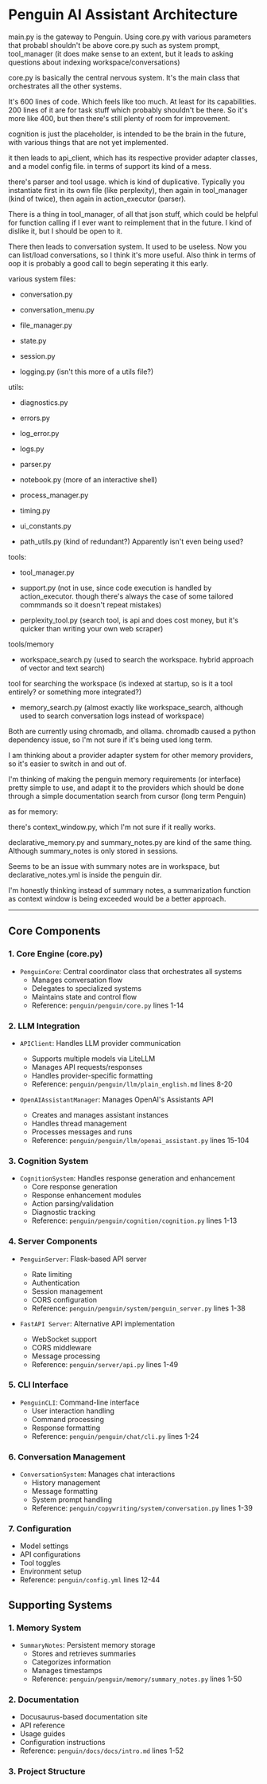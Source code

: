 # Penguin AI Assistant Architecture


main.py is the gateway to Penguin. Using core.py with various parameters that probabl shouldn't be above core.py such as system prompt, tool_manager (it does make sense to an extent, but it leads to asking questions about indexing workspace/conversations)



core.py is basically the central nervous system. It's the main class that orchestrates all the other systems.

It's 600 lines of code. Which feels like too much. At least for its capabilities. 200 lines of it are for task stuff which probably shouldn't be there. So it's more like 400, but then there's still plenty of room for improvement.

cognition is just the placeholder, is intended to be the brain in the future, with various things that are not yet implemented.

it then leads to api_client, which has its respective provider adapter classes, and a model config file. in terms of support its kind of a mess.

there's parser and tool usage. which is kind of duplicative. Typically you instantiate first in its own file (like perplexity), then again in tool_manager (kind of twice), then again in action_executor (parser). 

There is a thing in tool_manager, of all that json stuff, which could be helpful for function calling if I ever want to reimplement that in the future. I kind of dislike it, but I should be open to it. 

There then leads to conversation system. It used to be useless. Now you can list/load conversations, so I think it's more useful. Also think in terms of oop it is probably a good call to begin seperating it this early. 

various system files:
- conversation.py
- conversation_menu.py

- file_manager.py
- state.py
- session.py

- logging.py (isn't this more of a utils file?)

utils:

- diagnostics.py
- errors.py
- log_error.py

- logs.py

- parser.py
- notebook.py (more of an interactive shell)
- process_manager.py

- timing.py
- ui_constants.py

- path_utils.py (kind of redundant?) Apparently isn't even being used?

tools:

- tool_manager.py
- support.py (not in use, since code execution is handled by action_executor. though there's always the case of some tailored commmands so it doesn't repeat mistakes)

- perplexity_tool.py (search tool, is api and does cost money, but it's quicker than writing your own web scraper)


tools/memory

- workspace_search.py (used to search the workspace. hybrid approach of vector and text search)

tool for searching the workspace (is indexed at startup, so is it a tool entirely? or something more integrated?)

- memory_search.py (almost exactly like workspace_search, although used to search conversation logs instead of workspace)

Both are currently using chromadb, and ollama. chromadb caused a python dependency issue, so I'm not sure if it's being used long term.

I am thinking about a provider adapter system for other memory providers, so it's easier to switch in and out of.

I'm thinking of making the penguin memory requirements (or interface) pretty simple to use, and adapt it to the providers which should be done through a simple documentation search from cursor (long term Penguin)

as for memory:

there's context_window.py, which I'm not sure if it really works.

declarative_memory.py and summary_notes.py are kind of the same thing. Although summary_notes is only stored in sessions.

Seems to be an issue with summary notes are in workspace, but declarative_notes.yml is inside the penguin dir. 

I'm honestly thinking instead of summary notes, a summarization function as context window is being exceeded would be a better approach. 


------

## Core Components

### 1. Core Engine (core.py)
- `PenguinCore`: Central coordinator class that orchestrates all systems
  - Manages conversation flow
  - Delegates to specialized systems
  - Maintains state and control flow
  - Reference: `penguin/penguin/core.py` lines 1-14

### 2. LLM Integration
- `APIClient`: Handles LLM provider communication
  - Supports multiple models via LiteLLM
  - Manages API requests/responses
  - Handles provider-specific formatting
  - Reference: `penguin/penguin/llm/plain_english.md` lines 8-20

- `OpenAIAssistantManager`: Manages OpenAI's Assistants API
  - Creates and manages assistant instances
  - Handles thread management
  - Processes messages and runs
  - Reference: `penguin/penguin/llm/openai_assistant.py` lines 15-104

### 3. Cognition System
- `CognitionSystem`: Handles response generation and enhancement
  - Core response generation
  - Response enhancement modules
  - Action parsing/validation
  - Diagnostic tracking
  - Reference: `penguin/penguin/cognition/cognition.py` lines 1-13

### 4. Server Components
- `PenguinServer`: Flask-based API server
  - Rate limiting
  - Authentication
  - Session management
  - CORS configuration
  - Reference: `penguin/penguin/system/penguin_server.py` lines 1-38

- `FastAPI Server`: Alternative API implementation
  - WebSocket support
  - CORS middleware
  - Message processing
  - Reference: `penguin/server/api.py` lines 1-49

### 5. CLI Interface
- `PenguinCLI`: Command-line interface
  - User interaction handling
  - Command processing
  - Response formatting
  - Reference: `penguin/penguin/chat/cli.py` lines 1-24

### 6. Conversation Management
- `ConversationSystem`: Manages chat interactions
  - History management
  - Message formatting
  - System prompt handling
  - Reference: `penguin/copywriting/system/conversation.py` lines 1-39

### 7. Configuration
- Model settings
- API configurations
- Tool toggles
- Environment setup
- Reference: `penguin/config.yml` lines 12-44

## Supporting Systems

### 1. Memory System
- `SummaryNotes`: Persistent memory storage
  - Stores and retrieves summaries
  - Categorizes information
  - Manages timestamps
  - Reference: `penguin/penguin/memory/summary_notes.py` lines 1-50

### 2. Documentation
- Docusaurus-based documentation site
- API reference
- Usage guides
- Configuration instructions
- Reference: `penguin/docs/docs/intro.md` lines 1-52

### 3. Project Structure